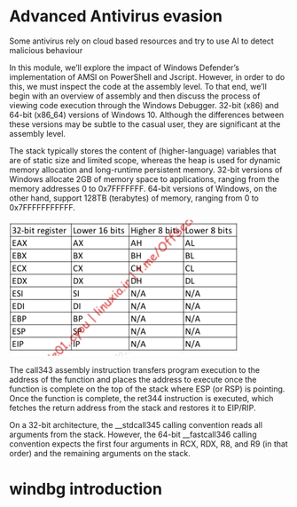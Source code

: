 # Advanced Antivirus evasion

Some antivirus rely on cloud based resources and try to use AI to detect malicious behaviour

In this module, we’ll explore the impact of Windows Defender’s implementation of AMSI on 
PowerShell and Jscript. However, in order to do this, we must inspect the code at the assembly 
level. To that end, we’ll begin with an overview of assembly and then discuss the process of 
viewing code execution through the Windows Debugger.
32-bit (x86) and 64-bit (x86_64) versions of Windows 10. 
Although the differences between these versions may be subtle to the casual user, they are 
significant at the assembly level.

The stack typically stores the content of (higher-language) variables that are of static size and 
limited scope, whereas the heap is used for dynamic memory allocation and long-runtime 
persistent memory.
32-bit versions of Windows allocate 2GB of memory space to applications, ranging from the 
memory addresses 0 to 0x7FFFFFFF. 64-bit versions of Windows, on the other hand, support 
128TB (terabytes) of memory, ranging from 0 to 0x7FFFFFFFFFFF.

![](registers_x86_x64.png) 

The call343 assembly instruction transfers 
program execution to the address of the function and places the address to execute once the 
function is complete on the top of the stack where ESP (or RSP) is pointing. Once the function is 
complete, the ret344 instruction is executed, which fetches the return address from the stack and 
restores it to EIP/RIP.

 On a 32-bit architecture, the __stdcall345 calling convention reads all 
arguments from the stack. However, the 64-bit __fastcall346 calling convention expects the first 
four arguments in RCX, RDX, R8, and R9 (in that order) and the remaining arguments on the stack.

# windbg introduction




